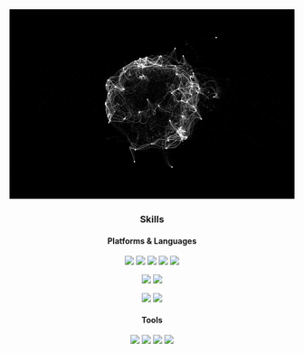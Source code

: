 <div align="center">
<img src="./gif.gif" />
<!-- <img src="https://capsule-render.vercel.app/api?type=waving&color=black&height=300&section=header&text=Oilpainting's%20SketchBook&fontSize=50&fontColor=000&animation=fadeIn&stroke=fff&strokeWidth=1" /> -->
<h3>Skills</h3>
<h4>Platforms & Languages</h4>

<img src="https://img.shields.io/badge/W3C-000000?style=flat-square&logo=W3C&logoColor=fff"> <img src="https://img.shields.io/badge/HTML5-000000?style=flat-square&logo=HTML5&logoColor=fff"> <img src="https://img.shields.io/badge/CSS3-000000?style=flat-square&logo=CSS3&logoColor=fff"> <img src="https://img.shields.io/badge/JavaScript-000000?style=flat-square&logo=JavaScript&logoColor=fff"> <img src="https://img.shields.io/badge/TypeScript-000000?style=flat-square&logo=TypeScript&logoColor=fff">

<img src="https://img.shields.io/badge/React-000000?style=flat-square&logo=React&logoColor=fff"> <img src="https://img.shields.io/badge/vue.js-000000?style=flat-square&logo=vue.js&logoColor=fff">

<img src="https://img.shields.io/badge/PHP-000000?style=flat-square&logo=PHP&logoColor=fff"> <img src="https://img.shields.io/badge/MySQL-000000?style=flat-square&logo=MySQL&logoColor=fff">

<h4>Tools</h4>

<img src="https://img.shields.io/badge/Git-000000?style=flat-square&logo=Git&logoColor=fff"> <img src="https://img.shields.io/badge/GitHub-000000?style=flat-square&logo=GitHub&logoColor=fff"> <img src="https://img.shields.io/badge/adobephotoshop-000000?style=flat-square&logo=adobephotoshop&logoColor=fff"> <img src="https://img.shields.io/badge/adobeillustrator-000000?style=flat-square&logo=adobeillustrator&logoColor=fff">
</div>
